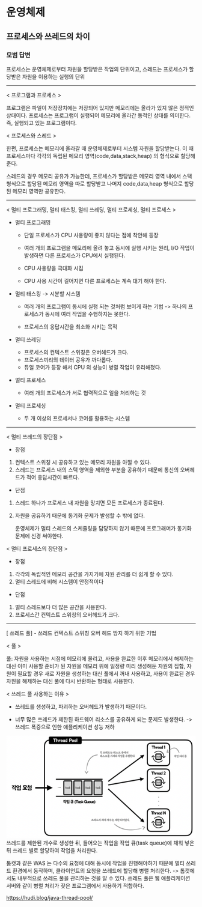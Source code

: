 # 운영체제
## 프로세스와 쓰레드의 차이

### 모범 답변
프로세스는 운영체제로부터 자원을 할당받은 작업의 단위이고,
스레드는 프로세스가 할당받은 자원을 이용하는 실행의 단위

---
< 프로그램과 프로세스 >

프로그램은 파일이 저장장치에는 저장되어 있지만 메모리에는 올라가 있지 않은 정적인 상태이다.
프로세스는 프로그램이 실행되어 메모리에 올라간 동적인 상태를 의미한다. 즉, 실행되고 있는 프로그램이다.

< 프로세스와 스레드 >

한편, 프로세스는 메모리에 올라갈 때 운영체제로부터 시스템 자원을 할당받는다. 이 때 프로세스마다 각각의 독립된 메모리 영역(code,data,stack,heap) 의
형식으로 할당해준다.

스레드의 경우 메모리 공유가 가능한데, 프로세스가 할당받은 메모리 영역 내에서 스택 형식으로 할당된 메모리 영역을 따로 할당받고 나머지 code,data,heap 형식으로 할당된 메모리 영역만 공유한다.

---
< 멀티 프로그래밍, 멀티 태스킹, 멀티 쓰레딩, 멀티 프로세싱, 멀티 프로세스 >
* 멀티 프로그래밍

    * 단일 프로세스가 CPU 사용량이 좋지 않다는 점에 착안해 등장
    
    * 여러 개의 프로그램을 메모리에 올려 놓고 동시에 실행 시키는 원리, I/O 작업이 발생하면 다른 프로세스가 CPU에서 실행된다.
    
    * CPU 사용량을 극대화 시킴
    
    * CPU 사용 시간이 길어지면 다른 프로세스는 계속 대기 해야 한다.

*  멀티 태스킹 -> 시분할 시스템
   * 여러 개의 프로그램이 동시에 실행 되는 것처럼 보이게 하는 기법 -> 하나의 프로세스가 동시에 여러 작업을 수행하지는 못한다.

   * 프로세스의 응답시간을 최소화 시키는 목적

* 멀티 쓰레딩
    * 프로세스의 컨텍스트 스위칭은 오버헤드가 크다.
    * 프로세스끼리의 데이터 공유가 까다롭다.
    * 듀얼 코어가 등장 해서 CPU 의 성능이 병렬 작업이 유리해졌다.

* 멀티 프로세스
  * 여러 개의 프로세스가 서로 협력적으로 일을 처리하는 것
* 멀티 프로세싱
  * 두 개 이상의 프로세서나 코어를 활용하는 시스템

---
< 멀티 쓰레드의 장단점 >
* 장점
1. 컨텍스트 스위칭 시 공유하고 있는 메모리 자원을 아낄 수 있다.
2. 스레드는 프로세스 내의 스택 영역을 제외한 부분을 공유하기 때문에 통신의 오버헤드가 적어 응답시간이 빠르다.

* 단점
1. 스레드 하나가 프로세스 내 자원을 망치면 모든 프로세스가 종료된다.
2. 자원을 공유하기 때문에 동기화 문제가 발생할 수 밖에 없다.

    운영체제가 멀티 스레드의 스케줄링을 담당하지 않기 때문에 프로그래머가 동기화 문제에 신경 써야한다.

< 멀티 프로세스의 장단점 >
* 장점
1. 각각의 독립적인 메모리 공간을 가지기에 자원 관리를 더 쉽게 할 수 있다.
2. 멀티 스레드에 비해 시스템이 안정적이다

* 단점
1. 멀티 스레드보다 더 많은 공간을 사용한다.
2. 프로세스간 컨텍스트 스위칭의 오버헤드가 크다.

---
[ 쓰레드 풀] - 쓰레드 컨텍스트 스위칭 오버 헤드 방지 하기 위한 기법

< 풀 >

풀: 자원을 사용하는 시점에 메모리에 올리고, 사용을 완료한 이후 메모리에서 해제하는 대신 이미 사용할 준비가 된 자원을 메모리 위에 일정량 미리 생성해둔 자원의 집합, 
자원이 필요할 경우 새로 자원을 생성하는 대신 풀에서 꺼내 사용하고, 사용이 완료된 경우 자원을 해제하는 대신 풀에 다시 반환하는 형태로 사용한다.

< 쓰레드 풀 사용하는 이유 >
* 쓰레드를 생성하고, 파괴하는 오버헤드가 발생하기 때문이다. 

* 너무 많은 쓰레드가 제한된 하드웨어 리소스를 공유하게 되는 문제도 발생한다. -> 쓰레드 폭증으로 인한 애플리케이션 성능 저하


![img_4.png](img_4.png)
쓰레드를 제한된 개수로 생성한 뒤, 들어오는 작업을 작업 큐(task queue)에 채워 넣은뒤 쓰레드 별로 할당하여 작업을 처리한다.

톰캣과 같은 WAS 는 다수의 요청에 대해 동시에 작업을 진행해야하기 때문에 멀티 쓰레드 환경에서 동작하며, 클라이언트의 요청을 쓰레드에 할당해 병렬 처리한다. -> 톰캣에서도 내부적으로 쓰레드 풀을
관리하는 것을 알 수 있다. 쓰레드 풀은 웹 애플리케이션 서버와 같이 병렬 처리가 잦은 프로그램에서 사용하기 적합하다.


https://hudi.blog/java-thread-pool/
